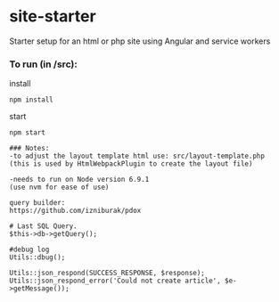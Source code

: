 # site-starter
Starter setup for an html or php site using Angular and service workers

### To run (in /src):
install
```
npm install
```
start
```
npm start

### Notes:
-to adjust the layout template html use: src/layout-template.php
(this is used by HtmlWebpackPlugin to create the layout file)

-needs to run on Node version 6.9.1
(use nvm for ease of use)

query builder:
https://github.com/izniburak/pdox

# Last SQL Query.
$this->db->getQuery(); 

#debug log
Utils::dbug();

Utils::json_respond(SUCCESS_RESPONSE, $response);
Utils::json_respond_error('Could not create article', $e->getMessage());
